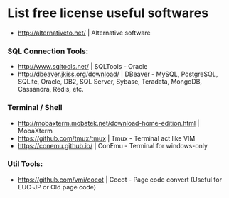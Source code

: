 # List free license useful softwares

- http://alternativeto.net/ | Alternative software

### SQL Connection Tools:
- http://www.sqltools.net/ | SQLTools - Oracle
- http://dbeaver.jkiss.org/download/ | DBeaver - MySQL, PostgreSQL, SQLite, Oracle, DB2, SQL Server, Sybase, Teradata, MongoDB, Cassandra, Redis, etc.

### Terminal / Shell
- http://mobaxterm.mobatek.net/download-home-edition.html | MobaXterm
- https://github.com/tmux/tmux | Tmux - Terminal act like VIM
- https://conemu.github.io/ | ConEmu - Terminal for windows-only

### Util Tools:
- https://github.com/vmi/cocot | Cocot - Page code convert (Useful for EUC-JP or Old page code)
